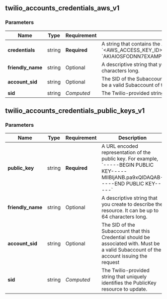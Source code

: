 
## twilio_accounts_credentials_aws_v1

### Parameters

Name | Type | Requirement | Description
--- | --- | --- | ---
**credentials** | string | **Required** | A string that contains the AWS access credentials in the format &#x60;&lt;AWS_ACCESS_KEY_ID&gt;:&lt;AWS_SECRET_ACCESS_KEY&gt;&#x60;. For example, &#x60;AKIAIOSFODNN7EXAMPLE:wJalrXUtnFEMI/K7MDENG/bPxRfiCYEXAMPLEKEY&#x60;
**friendly_name** | string | Optional | A descriptive string that you create to describe the resource. It can be up to 64 characters long.
**account_sid** | string | Optional | The SID of the Subaccount that this Credential should be associated with. Must be a valid Subaccount of the account issuing the request.
**sid** | string | *Computed* | The Twilio-provided string that uniquely identifies the AWS resource to update.

## twilio_accounts_credentials_public_keys_v1

### Parameters

Name | Type | Requirement | Description
--- | --- | --- | ---
**public_key** | string | **Required** | A URL encoded representation of the public key. For example, &#x60;-----BEGIN PUBLIC KEY-----MIIBIjANB.pa9xQIDAQAB-----END PUBLIC KEY-----&#x60;
**friendly_name** | string | Optional | A descriptive string that you create to describe the resource. It can be up to 64 characters long.
**account_sid** | string | Optional | The SID of the Subaccount that this Credential should be associated with. Must be a valid Subaccount of the account issuing the request
**sid** | string | *Computed* | The Twilio-provided string that uniquely identifies the PublicKey resource to update.

